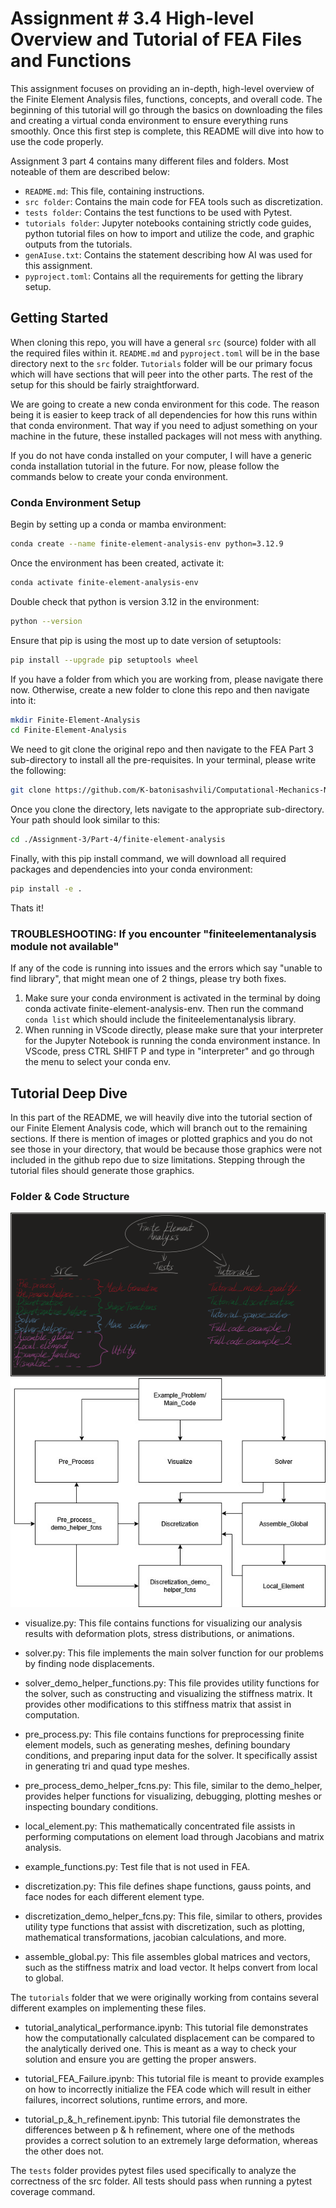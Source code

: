 # Assignment # 3.4 High-level Overview and Tutorial of FEA Files and Functions
This assignment focuses on providing an in-depth, high-level overview of the Finite Element Analysis files, functions, concepts, and overall code. The beginning of this tutorial will go through the basics on downloading the files and creating a virtual conda environment to ensure everything runs smoothly. Once this first step is complete, this README will dive into how to use the code properly. 

Assignment 3 part 4 contains many different files and folders. Most noteable of them are described below:

- `README.md`: This file, containing instructions.
- `src folder`: Contains the main code for FEA tools such as discretization.
- `tests folder`: Contains the test functions to be used with Pytest.
- `tutorials folder`: Jupyter notebooks containing strictly code guides, python tutorial files on how to import and utilize the code, and graphic outputs from the tutorials.
- `genAIuse.txt`: Contains the statement describing how AI was used for this assignment.
- `pyproject.toml`: Contains all the requirements for getting the library setup.

## Getting Started
When cloning this repo, you will have a general `src` (source) folder with all the required files within it. `README.md` and `pyproject.toml` will be in the base directory next to the `src` folder. `Tutorials` folder will be our primary focus which will have sections that will peer into the other parts. The rest of the setup for this should be fairly straightforward.

We are going to create a new conda environment for this code. The reason being it is easier to keep track of all dependencies for how this runs within that conda environment. That way if you need to adjust something on your machine in the future, these installed packages will not mess with anything.

If you do not have conda installed on your computer, I will have a generic conda installation tutorial in the future. For now, please follow the commands below to create your conda environment.

### Conda Environment Setup

Begin by setting up a conda or mamba environment:
```bash
conda create --name finite-element-analysis-env python=3.12.9
```
Once the environment has been created, activate it:

```bash
conda activate finite-element-analysis-env
```
Double check that python is version 3.12 in the environment:
```bash
python --version
```
Ensure that pip is using the most up to date version of setuptools:
```bash
pip install --upgrade pip setuptools wheel
```
If you have a folder from which you are working from, please navigate there now. Otherwise, create a new folder to clone this repo and then navigate into it:
```bash
mkdir Finite-Element-Analysis
cd Finite-Element-Analysis
```
We need to git clone the original repo and then navigate to the FEA Part 3 sub-directory to install all the pre-requisites. In your terminal, please write the following:
```bash
git clone https://github.com/K-batonisashvili/Computational-Mechanics-Nonlinear-Systems.git
```
Once you clone the directory, lets navigate to the appropriate sub-directory. Your path should look similar to this:
```bash
cd ./Assignment-3/Part-4/finite-element-analysis
```
Finally, with this pip install command, we will download all required packages and dependencies into your conda environment:
```bash
pip install -e .
```
Thats it!

### TROUBLESHOOTING: If you encounter "finiteelementanalysis module not available"

If any of the code is running into issues and the errors which say "unable to find library", that might mean one of 2 things, please try both fixes.

1) Make sure your conda environment is activated in the terminal by doing conda activate finite-element-analysis-env. Then run the command `conda list` which should include the finiteelementanalysis library.
2) When running in VScode directly, please make sure that your interpreter for the Jupyter Notebook is running the conda environment instance. In VScode, press CTRL SHIFT P and type in "interpreter" and go through the menu to select your conda env.


## Tutorial Deep Dive

In this part of the README, we will heavily dive into the tutorial section of our Finite Element Analysis code, which will branch out to the remaining sections. If there is mention of images or plotted graphics and you do not see those in your directory, that would be because those graphics were not included in the github repo due to size limitations. Stepping through the tutorial files should generate those graphics.


### Folder & Code Structure

![Folder Breakdown Image](Folder_Breakdown.png)
![High-Order-Overview](FEA-High-Level-Flowchart.jpg)

- visualize.py: This file contains functions for visualizing our analysis results with deformation plots, stress distributions, or animations.

- solver.py: This file implements the main solver function for our problems by finding node displacements.

- solver_demo_helper_functions.py: This file provides utility functions for the solver, such as constructing and visualizing the stiffness matrix.  It provides other modifications to this stiffness matrix that assist in computation.

- pre_process.py: This file contains functions for preprocessing finite element models, such as generating meshes, defining boundary conditions, and preparing input data for the solver. It specifically assist in generating tri and quad type meshes.

- pre_process_demo_helper_fcns.py: This file, similar to the demo_helper, provides helper functions for visualizing, debugging, plotting meshes or inspecting boundary conditions.

- local_element.py: This mathematically concentrated file assists in performing computations on element load through Jacobians and matrix analysis.

- example_functions.py: Test file that is not used in FEA.

- discretization.py: This file defines shape functions, gauss points, and face nodes for each different element type.

- discretization_demo_helper_fcns.py: This file, similar to others, provides utility type functions that assist with discretization, such as plotting, mathematical transformations, jacobian calculations, and more.

- assemble_global.py: This file assembles global matrices and vectors, such as the stiffness matrix and load vector. It helps convert from local to global.


The `tutorials` folder that we were originally working from contains several different examples on implementing these files. 

- tutorial_analytical_performance.ipynb: This tutorial file demonstrates how the computationally calculated displacement can be compared to the analytically derived one. This is meant as a way to check your solution and ensure you are getting the proper answers.

- tutorial_FEA_Failure.ipynb: This tutorial file is meant to provide examples on how to incorrectly initialize the FEA code which will result in either failures, incorrect solutions, runtime errors, and more.

- tutorial_p_&_h_refinement.ipynb: This tutorial file demonstrates the differences between p & h refinement, where one of the methods provides a correct solution to an extremely large deformation, whereas the other does not. 

The `tests` folder provides pytest files used specifically to analyze the correctness of the src folder. All tests should pass when running a pytest coverage command. 